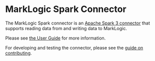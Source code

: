 # MarkLogic Spark Connector

The MarkLogic Spark connector is an [Apache Spark 3 connector](https://spark.apache.org/docs/latest/) that supports
reading data from and writing data to MarkLogic.

Please see [the User Guide](http://marklogic.github.io/marklogic-spark-connector) for more information.

For developing and testing the connector, please see the [guide on contributing](/CONTRIBUTING.md).
